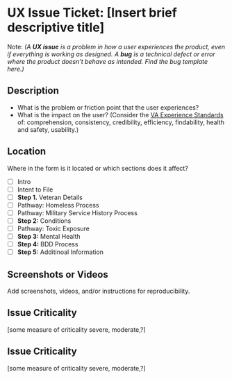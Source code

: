 # UX Issue Ticket: [Insert brief descriptive title]
Note: _(A **UX issue** is a problem in how a user experiences the product, even if everything is working as designed. A **bug** is a technical defect or error where the product doesn’t behave as intended. Find the bug template here.)_

## Description
- What is the problem or friction point that the user experiences?
- What is the impact on the user? (Consider the [VA Experience Standards](https://design.va.gov/about/experience-standards/) of: comprehension, consistency, credibility, efficiency, findability, health and safety, usability.)   


## Location
Where in the form is it located or which sections does it affect?
- [ ] Intro
- [ ] Intent to File
- [ ] **Step 1.** Veteran Details
- [ ] Pathway: Homeless Process
- [ ] Pathway: Military Service History Process
- [ ] **Step 2:** Conditions
- [ ] Pathway: Toxic Exposure
- [ ] **Step 3:** Mental Health
- [ ] **Step 4:** BDD Process
- [ ] **Step 5:** Additinoal Information 

## Screenshots or Videos
Add screenshots, videos, and/or instructions for reproducibility. 

## Issue Criticality
[some measure of criticality severe, moderate,?]

## Issue Criticality
[some measure of criticality severe, moderate,?]
